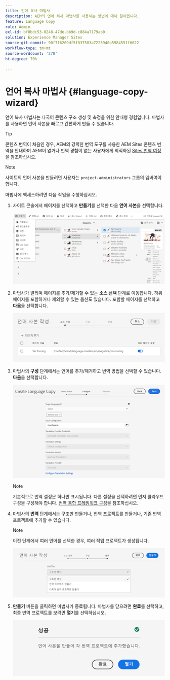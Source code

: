 ```yaml
---
title: 언어 복사 마법사
description: AEM의 언어 복사 마법사를 사용하는 방법에 대해 알아봅니다.
feature: Language Copy
role: Admin
exl-id: bf8bdc53-0248-47de-bb9d-c884a7179ab0
solution: Experience Manager Sites
source-git-commit: 90f7f6209df5f837583a7225940a5984551f6622
workflow-type: tm+mt
source-wordcount: '270'
ht-degree: 70%

---
```


# 언어 복사 마법사 {#language-copy-wizard}

언어 복사 마법사는 다국어 콘텐츠 구조 생성 및 측정을 위한 안내형 경험입니다. 마법사를 사용하면 언어 사본을 빠르고 간편하게 만들 수 있습니다.

>[!TIP]
>
>콘텐츠 번역이 처음인 경우, AEM의 강력한 번역 도구를 사용한 AEM Sites 콘텐츠 번역을 안내하며 AEM이 없거나 번역 경험이 없는 사용자에게 최적화된 [Sites 번역 여정](/help/journey-sites/translation/overview.md)을 참조하십시오.

>[!NOTE]
>
>사이트의 언어 사본을 만들려면 사용자는 `project-administrators` 그룹의 멤버여야 합니다.

마법사에 액세스하려면 다음 작업을 수행하십시오.

1. 사이트 콘솔에서 페이지를 선택하고 **만들기**&#x200B;를 선택한 다음 **언어 사본**&#x200B;을 선택합니다.

   ![마법사로 언어 사본 만들기](../assets/language-copy-wizard.png)

1. 마법사가 열리며 페이지를 추가/제거할 수 있는 **소스 선택** 단계로 이동합니다. 하위 페이지를 포함하거나 제외할 수 있는 옵션도 있습니다. 포함할 페이지를 선택하고 **다음**&#x200B;을 선택합니다.

   ![마법사를 사용하여 페이지 추가](../assets/language-copy-wizard-add-pages.png)

1. 마법사의 **구성** 단계에서는 언어를 추가/제거하고 번역 방법을 선택할 수 있습니다. **다음**&#x200B;을 선택합니다.

   ![마법사의 구성 단계](../assets/language-copy-wizard-configure.png)

   >[!NOTE]
   >
   >기본적으로 번역 설정은 하나만 표시됩니다. 다른 설정을 선택하려면 먼저 클라우드 구성을 구성해야 합니다. [번역 통합 프레임워크 구성](integration-framework.md)을 참조하십시오.

1. 마법사의 **번역** 단계에서는 구조만 만들거나, 번역 프로젝트를 만들거나, 기존 번역 프로젝트에 추가할 수 있습니다.

   >[!NOTE]
   >
   >이전 단계에서 여러 언어를 선택한 경우, 여러 작업 프로젝트가 생성됩니다.

   ![마법사의 번역 단계](../assets/language-copy-wizard-translate.png)

1. **만들기** 버튼을 클릭하면 마법사가 종료됩니다. 마법사를 닫으려면 **완료**&#x200B;를 선택하고, 최종 번역 프로젝트를 보려면 **열기**&#x200B;를 선택하십시오.

   ![마법사 종료](../assets/language-copy-wizard-done.png)

